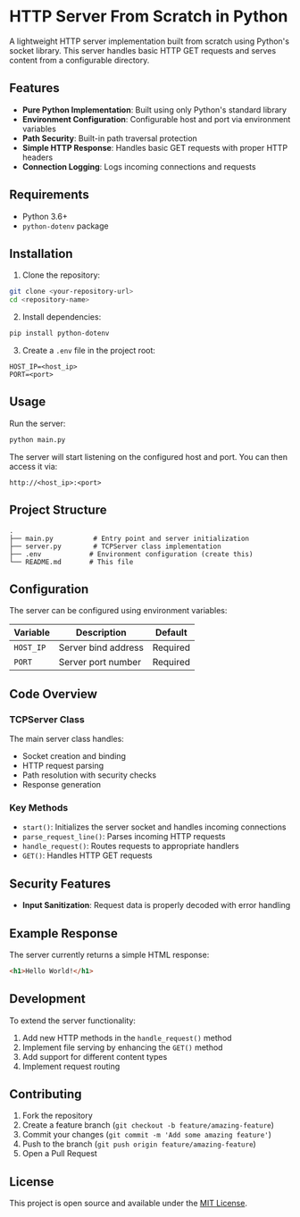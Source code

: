 # HTTP Server From Scratch in Python

A lightweight HTTP server implementation built from scratch using Python's socket library. This server handles basic HTTP GET requests and serves content from a configurable directory.

## Features

- **Pure Python Implementation**: Built using only Python's standard library
- **Environment Configuration**: Configurable host and port via environment variables
- **Path Security**: Built-in path traversal protection
- **Simple HTTP Response**: Handles basic GET requests with proper HTTP headers
- **Connection Logging**: Logs incoming connections and requests

## Requirements

- Python 3.6+
- `python-dotenv` package

## Installation

1. Clone the repository:
```bash
git clone <your-repository-url>
cd <repository-name>
```

2. Install dependencies:
```bash
pip install python-dotenv
```

3. Create a `.env` file in the project root:
```env
HOST_IP=<host_ip>
PORT=<port>
```

## Usage

Run the server:
```bash
python main.py
```

The server will start listening on the configured host and port. You can then access it via:
```
http://<host_ip>:<port>
```

## Project Structure

```
.
├── main.py          # Entry point and server initialization
├── server.py        # TCPServer class implementation
├── .env            # Environment configuration (create this)
└── README.md       # This file
```

## Configuration

The server can be configured using environment variables:

| Variable | Description | Default |
|----------|-------------|---------|
| `HOST_IP` | Server bind address | Required |
| `PORT` | Server port number | Required |

## Code Overview

### TCPServer Class

The main server class handles:
- Socket creation and binding
- HTTP request parsing
- Path resolution with security checks
- Response generation

### Key Methods

- `start()`: Initializes the server socket and handles incoming connections
- `parse_request_line()`: Parses incoming HTTP requests
- `handle_request()`: Routes requests to appropriate handlers
- `GET()`: Handles HTTP GET requests

## Security Features

- **Input Sanitization**: Request data is properly decoded with error handling

## Example Response

The server currently returns a simple HTML response:
```html
<h1>Hello World!</h1>
```

## Development

To extend the server functionality:

1. Add new HTTP methods in the `handle_request()` method
2. Implement file serving by enhancing the `GET()` method
3. Add support for different content types
4. Implement request routing

## Contributing

1. Fork the repository
2. Create a feature branch (`git checkout -b feature/amazing-feature`)
3. Commit your changes (`git commit -m 'Add some amazing feature'`)
4. Push to the branch (`git push origin feature/amazing-feature`)
5. Open a Pull Request

## License

This project is open source and available under the [MIT License](LICENSE).
